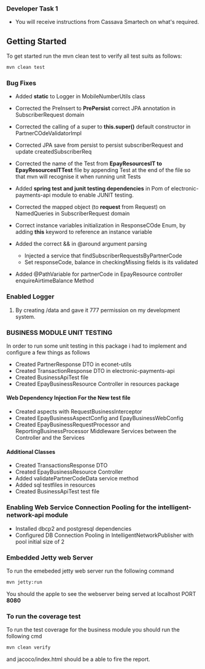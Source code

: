 ### Developer Task 1 

* You will receive instructions from Cassava Smartech on what's required.


## Getting Started
To get started run the mvn clean test to verify all test suits as follows:
```cmd
mvn clean test
```
### Bug Fixes

*  Added **static** to Logger in MobileNumberUtils class
*  Corrected the PreInsert to **PrePersist** correct JPA annotation in SubscriberRequest domain
*  Corrected the calling of a super to **this.super()** default constructor in PartnerCOdeValidatorImpl
*  Corrected JPA save from persist to persist subscriberRequest and update createdSubscriberReq
*  Corrected the name of the Test from **EpayResourcesIT to EpayResourcesITTest**  file by appending Test at the end of the file so that mvn will recognise it when running unit Tests
*  Added **spring test and junit testing dependencies** in Pom of electronic-payments-api module to enable JUNIT testing.
*  Corrected the mapped object (to **request** from Request) on NamedQueries in SubscriberRequest domain
*  Correct instance variables initialization in ResponseCOde Enum, by adding **this** keyword to reference an instance variable
*  Added the correct && in @around argument parsing
     - Injected  a service that findSubscriberRequestsByPartnerCode 
     - Set responseCode, balance in checkingMissing fields is its validated

*  Added @PathVariable for partnerCode  in EpayResource controller enquireAirtimeBalance Method


### Enabled Logger
1. By creating /data and gave it 777 permission on my development system.


### BUSINESS MODULE UNIT TESTING
In order to run some unit testing in this package i had to implement and configure a few things as follows
* Created PartnerResponse DTO in econet-utils
* Created TransactionResponse DTO in electronic-payments-api
* Created BusinessApiTest file
* Created EpayBusinessResource Controller in resources package

#### Web Dependency Injection For the New test file
* Created aspects with RequestBusinessInterceptor
* Created EpayBusinessAspectConfig and EpayBusinessWebConfig
* Created EpayBusinessRequestProcessor and ReportingBusinessProcessor Middleware Services between the Controller and the Services

#### Additional Classes 
* Created TransactionsResponse DTO
* Created EpayBusinessResource Controller
* Added validatePartnerCodeData service method
* Added sql testfiles in resources
* Created  BusinessApiTest  test file


### Enabling Web Service Connection Pooling for the intelligent-network-api module

* Installed dbcp2 and postgresql dependencies
*  Configured DB Connection Pooling in IntelligentNetworkPublisher with pool initial size of 2
 


### Embedded Jetty web Server
To run the emebeded jetty web server run the following command

```cmd
mvn jetty:run
```
You should the apple to see the webserver being served at  localhost PORT **8080**

### To run the coverage test
To run the test coverage for the business module you should run the following cmd 

```cmd
mvn clean verify
```
and jacoco/index.html should be a able to fire the report.
